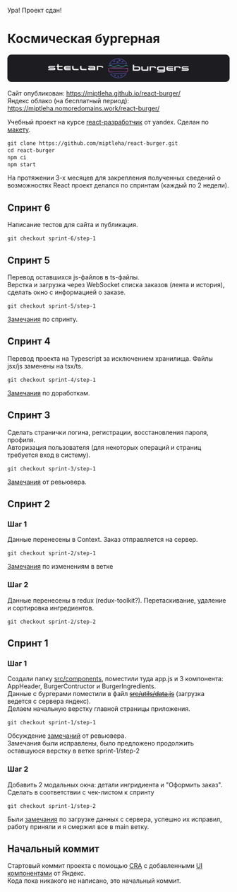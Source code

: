 Ура! Проект сдан!

# Космическая бургерная
![img](logo.svg)

Сайт опубликован: https://miptleha.github.io/react-burger/   
Яндекс облако (на бесплатный период): https://miptleha.nomoredomains.work/react-burger/


Учебный проект на курсе [react-разработчик](https://practicum.yandex.ru/react/) от yandex. Сделан по [макету](https://www.figma.com/file/zFGN2O5xktHl9VmoOieq5E/React-_-Проектные-задачи_external_link?node-id=0%3A1&t=L1Qw4Ncywvdufa0e-0).
```
git clone https://github.com/miptleha/react-burger.git
cd react-burger
npm ci
npm start
```

На протяжении 3-х месяцев для закрепления полученных сведений о возможностях React проект делался по спринтам (каждый по 2 недели).

## Спринт 6
Написание тестов для сайта и публикация.   
```
git checkout sprint-6/step-1
```

## Спринт 5
Перевод оставшихся js-файлов в ts-файлы.   
Верстка и загрузка через WebSocket списка заказов (лента и история), сделать окно с информацией о заказе.
```
git checkout sprint-5/step-1
```
[Замечания](https://github.com/miptleha/react-burger/pull/12) по спринту.

## Спринт 4
Перевод проекта на Typescript за исключением хранилища. Файлы jsx/js заменены на tsx/ts.
```
git checkout sprint-4/step-1
```
[Замечания](https://github.com/miptleha/react-burger/pull/10) по доработкам.

## Спринт 3
Сделать странички логина, регистрации, восстановления пароля, профиля.   
Авторизация пользователя (для некоторых операций и страниц требуется вход в систему).
```
git checkout sprint-3/step-1
```
[Замечания](https://github.com/miptleha/react-burger/pull/9) от ревьювера.

## Спринт 2
### Шаг 1
Данные перенесены в Context. Заказ отправляется на сервер.
```
git checkout sprint-2/step-1
```
[Замечания](https://github.com/miptleha/react-burger/pull/6) по изменениям в ветке
### Шаг 2
Данные перенесены в redux (redux-toolkit?). Перетаскивание, удаление и сортировка ингредиентов.
```
git checkout sprint-2/step-2
```

## Спринт 1
### Шаг 1
Создали папку [src/components](src/components/), поместили туда app.js и 3 компонента: AppHeader, BurgerContructor и BurgerIngredients.   
Данные с бургерами поместили в файл ~~[src/utils/data.js](src/utils/data.js)~~ (загрузка ведется с сервера яндекс).  
Делаем начальную верстку главной страницы приложения.
```
git checkout sprint-1/step-1
```
Обсуждение [замечаний](https://github.com/miptleha/react-burger/pull/1) от ревьювера.   
Замечания были исправлены, было предложено продолжить оставшуюся верстку в ветке sprint-1/step-2
### Шаг 2
Добавить 2 модальных окна: детали ингридиента и "Оформить заказ".   
Сделать в соответствии с чек-листом к спринту
```
git checkout sprint-1/step-2
```
Были [замечания](https://github.com/miptleha/react-burger/pull/4) по загрузке данных с сервера, успешно их исправил, работу приняли и я смержил все в main ветку.

## Начальный коммит
Стартовый коммит проекта с помощью [CRA](https://create-react-app.dev/docs/getting-started) с добавленными [UI компонентами](https://github.com/Yandex-Practicum/react-developer-burger-ui-components) от Яндекс.   
Кода пока никакого не написано, это начальный коммит.

